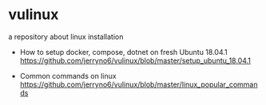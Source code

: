# vulinux
a repository about linux installation
- How to setup docker, compose, dotnet on fresh Ubuntu 18.04.1
https://github.com/jerryno6/vulinux/blob/master/setup_ubuntu_18.04.1

- Common commands on linux
https://github.com/jerryno6/vulinux/blob/master/linux_popular_commands
